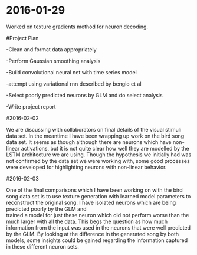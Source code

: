 # 2016-01-29

Worked on texture gradients method for neuron decoding.

#Project Plan

-Clean and format data appropriately

-Perform Gaussian smoothing analysis

-Build convolutional neural net with time series model

-attempt using variational rnn described by bengio et al

-Select poorly predicted neurons by GLM and do select analysis

-Write project report


#2016-02-02

We are discussing with collaborators on final details of the 
visual stimuli data set. In the meantime I have been wrapping up 
work on the bird song data set. It seems as though although there 
are neurons which have non-linear activations, but it is not quite 
clear how well they are modelled by the LSTM architecture we are 
using. Though the hypothesis we initially had was not confirmed 
by the data set we were working with, some good processes were developed 
for highlighting neurons with non-linear behavior. 

#2016-02-03

One of the final comparisons which I have been working on with the 
bird song data set is to use texture generation with learned model 
parameters to reconstruct the original song. I have isolated 
neurons which are being predicted poorly by the GLM and  
trained a model for just these neuron which did not perform worse 
than the much larger with all the data. This begs the question 
as how much information from the input was used in the neurons that 
were well predicted by the GLM. By looking at the difference in the 
generated song by both models, some insights could be gained 
regarding the information captured in these different neuron sets.
